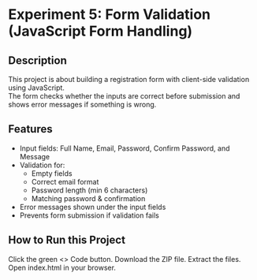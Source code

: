 # Experiment 5: Form Validation (JavaScript Form Handling)

## Description  
This project is about building a registration form with client-side validation using JavaScript.  
The form checks whether the inputs are correct before submission and shows error messages if something is wrong.

## Features  
- Input fields: Full Name, Email, Password, Confirm Password, and Message
- Validation for:  
  - Empty fields  
  - Correct email format  
  - Password length (min 6 characters)  
  - Matching password & confirmation  
- Error messages shown under the input fields  
- Prevents form submission if validation fails  

## How to Run this Project
Click the green <> Code button.
Download the ZIP file.
Extract the files.
Open index.html in your browser.
